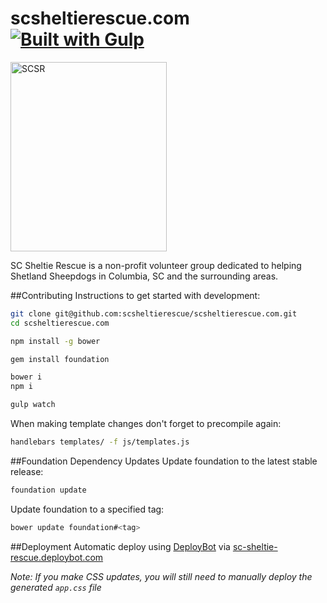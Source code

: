 # scsheltierescue.com [![Built with Gulp](http://img.shields.io/badge/built%20with-gulp.js-red.svg)](http://gulpjs.com/)

<img src="https://raw.github.com/alexdiliberto/scsheltierescue.com/master/img/SCSR-Logo-New-Transparent_500x606.png" alt="SCSR" title="SCSR" width="250" height="303">

SC Sheltie Rescue is a non-profit volunteer group dedicated to helping Shetland Sheepdogs in Columbia, SC and the surrounding areas.

##Contributing
Instructions to get started with development:
```sh
git clone git@github.com:scsheltierescue/scsheltierescue.com.git
cd scsheltierescue.com

npm install -g bower

gem install foundation

bower i
npm i

gulp watch
```

When making template changes don't forget to precompile again:
```sh
handlebars templates/ -f js/templates.js
```

##Foundation Dependency Updates
Update foundation to the latest stable release:
```sh
foundation update
```

Update foundation to a specified tag:
```sh
bower update foundation#<tag>
```

##Deployment
Automatic deploy using [DeployBot](https://deploybot.com/) via [sc-sheltie-rescue.deploybot.com](https://sc-sheltie-rescue.deploybot.com/)

*Note: If you make CSS updates, you will still need to manually deploy the generated `app.css` file*
